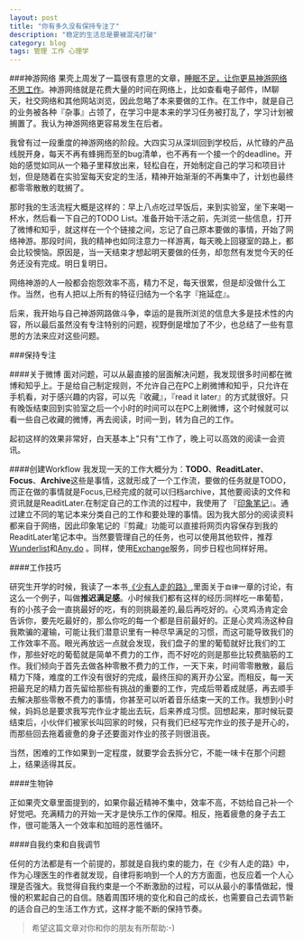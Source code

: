 ```yaml
---
layout: post
title: "你有多久没有保持专注了"
description: "稳定的生活总是要被混沌打破"
category: blog
tags: 管理 工作 心理学 
---
```



###神游网络
果壳上周发了一篇很有意思的文章，[睡眠不足，让你更易神游网络不思工作](http://www.guokr.com/article/437537/?baiducustom=y&page=2)。神游网络就是花费大量的时间在网络上，比如查看电子邮件，IM聊天，社交网络和其他网站浏览，因此忽略了本来要做的工作。在工作中，就是自己的业务被各种『杂事』占领了，在学习中是本来的学习任务被打乱了，学习计划被搁置了。我认为神游网络更容易发生在后者。

我曾有过一段重度的神游网络的阶段。大四实习从深圳回到学校后，从忙碌的产品线脱开身，每天不再有蜂拥而至的bug清单，也不再有一个接一个的deadline。开始的感觉如同从一个箱子里释放出来，轻松自在，开始制定自己的学习和项目计划，但是随着在实验室每天安定的生活，精神开始渐渐的不再集中了，计划也最终都零零散散的耽搁了。

那时我的生活流程大概是这样的：早上八点吃过早饭后，来到实验室，坐下来喝一杯水，然后看一下自己的TODO List。准备开始干活之前，先浏览一些信息，打开了微博和知乎，就这样在一个个链接之间，忘记了自己原本要做的事情，开始了网络神游。那段时间，我的精神也如同注意力一样游离，每天晚上回寝室的路上，都会比较懊恼。原因是，当一天结束才想起明天要做的任务，却忽然有发觉今天的任务还没有完成。明日复明日。

网络神游的人一般都会抱怨效率不高，精力不足，每天很累，但是却没做什么工作。当然，也有人把以上所有的特征归结为一个名字『拖延症』。

后来，我开始与自己神游网路做斗争，幸运的是我所浏览的信息大多是技术性的内容，所以最后虽然没有专注特别的问题，视野倒是增加了不少，也总结了一些有意思的方法来应对这些问题。


###保持专注

####关于微博
面对问题，可以从最直接的层面解决问题，我发现很多时间都在微博和知乎上。于是给自己制定规则，不允许自己在PC上刷微博和知乎，只允许在手机看，对于感兴趣的内容，可以先『收藏』，『read it later』的方式就很好。只有晚饭结束回到实验室之后一个小时的时间可以在PC上刷微博，这个时候就可以看一些自己收藏的微博，再去阅读，时间一到，转为自己的工作。

起初这样的效果非常好，白天基本上"只有"工作了，晚上可以高效的阅读一会资讯。

####创建Workflow
我发现一天的工作大概分为：**TODO**、**ReaditLater**、**Focus**、**Archive**这些是事情，这就形成了一个工作流，要做的任务就是TODO，而正在做的事情就是Focus,已经完成的就可以归档archive，其他要阅读的文件和资讯就是ReaditLater.在制定自己的工作流的过程中，我使用了 『[印象笔记](http://www.yinxiang.com/)』。通过建立不同的笔记本来分类自己的工作和要处理的事情。因为我大部分的阅读资料都来自于网络，因此印象笔记的『剪藏』功能可以直接将网页内容保存到我的ReaditLater笔记本中。当然要管理自己的任务，也可以使用其他软件，推荐 [Wunderlist](https://www.wunderlist.com/)和[Any.do](http://www.any.do/) 。同样，使用[Exchange](http://service.exmail.qq.com/cgi-bin/help?subtype=1&&id=20019&&no=1000706)服务，同步日程也同样好用。

####工作技巧

研究生开学的时候，我读了一本书[《少有人走的路》](http://octsky.com/book/2013/09/11/rode-less-traveled/),里面关于`自律`一章的讨论，有这么一个例子，叫做**推迟满足感**。小时候我们都有这样的经历:同样吃一串葡萄，有的小孩子会一直挑最好的吃，有的则挑最差的,最后再吃好的。心灵鸡汤肯定会告诉你，要先吃最好的，那么你吃的每一个都是目前最好的。正是心灵鸡汤这种自我欺骗的灌输，可能让我们潜意识里有一种尽早满足的习惯，而这可能导致我们的工作效率不高。眼光再放远一点就会发现，我们盘子的里的葡萄就好比我们的工作，那些好吃的葡萄就是简单不费力的工作，而不好吃的则是那些比较费脑筋的工作。我们倾向于首先去做各种零散不费力的工作，一天下来，时间零零散散，最后精力下降，难度的工作没有很好的完成，最终压抑的离开办公室。而相反，每一天把最充足的精力首先留给那些有挑战的重要的工作，完成后带着成就感，再去顺手去解决那些零散不费力的事情，你甚至可以听着音乐结束一天的工作。我想到小时候，妈妈总是要求我写完作业才能出去玩，后来养成习惯。回想起来，那时候玩耍结束后，小伙伴们被家长叫回家的时候，只有我们已经写完作业的孩子是开心的，而那些回去拖着疲惫的身子还要面对作业的孩子则很沮丧。

当然，困难的工作如果到一定程度，就要学会去拆分它，不能一味卡在那个问题上，结果适得其反。


####生物钟

正如果壳文章里面提到的，如果你最近精神不集中，效率不高，不妨给自己补一个好觉吧。充满精力的开始一天才是快乐工作的保障。相反，拖着疲惫的身子去工作，很可能落入一个效率和加班的恶性循环。

####自我约束和自我调节

任何的方法都是有一个前提的，那就是自我约束的能力，在《少有人走的路》中，作为心理医生的作者就发现，自律将影响到一个人的方方面面，也反应着一个人心理是否强大。我觉得自我约束是一个不断激励的过程，可以从最小的事情做起，慢慢的积累起自己的自信。随着周围环境的变化和自己的成长，也需要自己去调节新的适合自己的生活工作方式，这样才能不断的保持节奏。

> 希望这篇文章对你和你的朋友有所帮助:-)

